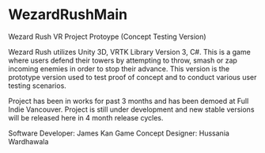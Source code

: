 # WezardRushMain
Wezard Rush VR Project Protoype (Concept Testing Version)

Wezard Rush utilizes Unity 3D, VRTK Library Version 3, C#. This is a game where users defend their towers by attempting to throw, smash or zap
incoming enemies in order to stop their advance. This version is the prototype version used to test proof of concept and to conduct various
user testing scenarios. 

Project has been in works for past 3 months and has been demoed at Full Indie Vancouver. Project is still under development and new stable versions
will be released here in 4 month release cycles. 


Software Developer: James Kan
Game Concept Designer: Hussania Wardhawala
